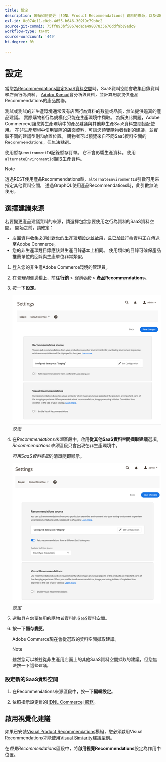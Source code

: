 ```yaml
---
title: 設定
description: 瞭解如何變更 [!DNL Product Recommendations] 資料的來源，以及如何啟用視覺化建議。
exl-id: 8c074e11-e0cb-4d55-b646-30279c79bbc2
source-git-commit: 75ff893bf5867ededa49807835676ddf9b19adc9
workflow-type: tm+mt
source-wordcount: '449'
ht-degree: 0%

---
```


# 設定

當您[為Recommendations設定SaaS資料空間](https://experienceleague.adobe.com/docs/commerce-admin/config/services/saas.html)時，SaaS資料空間會收集目錄資料和店面行為資料。 [Adobe Sensei](https://www.adobe.com/sensei.html)會分析該資料，並計算用於提供產品Recommendations的產品關聯。

測試或測試的非生產環境通常沒有店面行為資料的數量或品質，無法提供逼真的產品建議。 實際購物者行為規模化只能在生產環境中擷取。 為解決此問題，Adobe Commerce可讓您將生產環境中的產品建議與其他非生產SaaS資料空間搭配使用。 在非生產環境中使用實際的店面資料，可讓您預覽購物者看到的建議，並實驗不同的建議型別和放置位置。 購物者可以預覽來自不同SaaS資料空間的Recommendations，但無法點選。

使用暫存`environmentId`記錄暫存訂單。 它不會影響生產資料。 使用`alternateEnvironmentId`擷取生產資料。

>[!NOTE]
>
>透過REST使用產品Recommendations時，`alternateEnvironmentId`引數可用來指定其他資料空間。 透過GraphQL使用產品Recommendations時，此引數無法使用。

## 選擇建議來源

若要變更產品建議資料的來源，請選擇包含您要使用之行為資料的SaaS資料空間。 開始之前，請確定：

- 店面資料收集必須[針對您的生產環境設定並啟用](install-configure.md)，且[已驗證](verify.md)行為資料正在傳送至Adobe Commerce。
- 您的非生產環境目錄應該與生產目錄基本上相同。 使用類似的目錄可確保產品推薦單位的回報與生產單位非常類似。

1. 登入您的非生產Adobe Commerce環境的管理員。

1. 在&#x200B;_管理員_&#x200B;側邊欄上，前往&#x200B;**行銷** > _促銷活動_ > **產品Recommendations**。

1. 按一下&#x200B;**設定**。

   ![產品推薦設定](assets/settings.png)
   _設定_

1. 在&#x200B;_Recommendations來源_&#x200B;區段中，啟用&#x200B;**從其他SaaS資料空間擷取建議**&#x200B;選項。 _Recommendations來源_&#x200B;區段只會出現在非生產環境中。

   _可用SaaS資料空間_&#x200B;的清單隨即顯示。

   ![產品推薦設定](assets/settings-select-saas.png)
   _設定_

1. 選取具有您要使用的購物者資料的SaaS資料空間。

1. 按一下&#x200B;**儲存變更**。

   Adobe Commerce現在會從選取的資料空間擷取建議。

   >[!NOTE]
   >
   > 雖然您可以檢視從非生產用店面上的其他SaaS資料空間擷取的建議，但您無法按一下這些建議。

### 設定新的SaaS資料空間

1. 在Recommendations來源區段中，按一下&#x200B;**編輯設定**。

1. 依照指示設定新的[[!DNL Commerce] 服務](/help/landing/saas.md)。

## 啟用視覺化建議

如果已安裝[Visual Product Recommendations](install-configure.md)模組，您必須啟用Visual Recommendations才能使用[Visual Similarity](type.md#visualsim)建議型別。

在&#x200B;_視覺Recommendations_&#x200B;區段中，將&#x200B;**啟用視覺Recommendations**&#x200B;設定為作用中位置。
